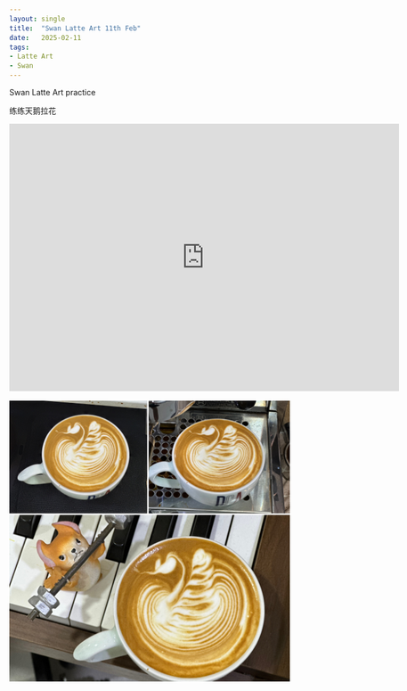 ```yaml
---
layout: single
title:  "Swan Latte Art 11th Feb"
date:   2025-02-11
tags:
- Latte Art
- Swan
---
```


Swan Latte Art practice

练练天鹅拉花


<div class="embed-container">
  <iframe
      src="https://www.youtube.com/embed/_Nn952qGECI"
      width="700"
      height="480"
      frameborder="0"
      allowfullscreen="true">
  </iframe>
</div>


![](/assets/img/2025/02/11/47189342-F218-443C-B1DA-D003EECB5A89.JPG)
